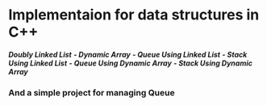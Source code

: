 # Implementaion for data structures in C++
***Doubly Linked List*** 
***- Dynamic Array*** 
***- Queue Using Linked List*** 
***- Stack Using Linked List*** 
***- Queue Using Dynamic Array*** 
***- Stack Using Dynamic Array*** 
### And a simple project for managing Queue
